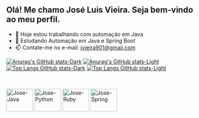 ## Olá! Me chamo José Luis Vieira. Seja bem-vindo ao meu perfil.

- 🔭 Hoje estou trabalhando com automação em Java
- 🌱 Estudando Automação em Java e Spring Boot 
- 📫 Contate-me no e-mail: jvieira901@gmail.com

[![Anurag's GitHub stats-Dark](https://github-readme-stats.vercel.app/api?username=Joselv1990&show_icons=true&theme=dark#gh-dark-mode-only)](https://github.com/anuraghazra/github-readme-stats#gh-dark-mode-only)
[![Anurag's GitHub stats-Light](https://github-readme-stats.vercel.app/api?username=Joselv1990&show_icons=true&theme=default#gh-light-mode-only)](https://github.com/anuraghazra/github-readme-stats#gh-light-mode-only)
[![Top Langs GitHub stats-Dark](https://github-readme-stats.vercel.app/api/top-langs/?username=Joselv1990&show_icons=true&theme=dark#gh-dark-mode-only)](https://github.com/anuraghazra/github-readme-stats#gh-dark-mode-only)
[![Top Langs GitHub stats-Light](https://github-readme-stats.vercel.app/api/top-langs/?username=Joselv1990&show_icons=true&theme=dark#gh-light-mode-only)](https://github.com/anuraghazra/github-readme-stats#gh-light-mode-only)
##
<div style ="display: inline_block"><br>
    <img align="center" alt="Jose-Java" height="60" width="70" src="https://cdn.jsdelivr.net/gh/devicons/devicon@latest/icons/java/java-original.svg">
    <img align="center" alt="Jose-Python" height="60" width="70" src="https://cdn.jsdelivr.net/gh/devicons/devicon@latest/icons/python/python-original.svg">
    <img align="center" alt="Jose-Ruby" height="60" width="70" src="[https://cdn.jsdelivr.net/gh/devicons/devicon@latest/icons/java/java-original.svg](https://cdn.jsdelivr.net/gh/devicons/devicon@latest/icons/ruby/ruby-original.svg)">
    <img align="center" alt="Jose-Spring" height="60" width="70" src="[https://cdn.jsdelivr.net/gh/devicons/devicon@latest/icons/java/java-original.svg](https://cdn.jsdelivr.net/gh/devicons/devicon@latest/icons/spring/spring-original.svg)https://cdn.jsdelivr.net/gh/devicons/devicon@latest/icons/spring/spring-original.svg">

</div>
